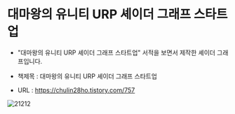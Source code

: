 # 대마왕의 유니티 URP 셰이더 그래프 스타트업

- "대마왕의 유니티 URP 셰이더 그래프 스타트업" 서적을 보면서 제작한 셰이더 그래프입니다.
  
- 책제목 : 대마왕의 유니티 URP 셰이더 그래프 스타트업
  
- URL : https://chulin28ho.tistory.com/757

![21212](https://github.com/Gyokujin/URP-Study/assets/74170514/5c96ac64-0ee4-4623-a1b6-f20eb2448317)
